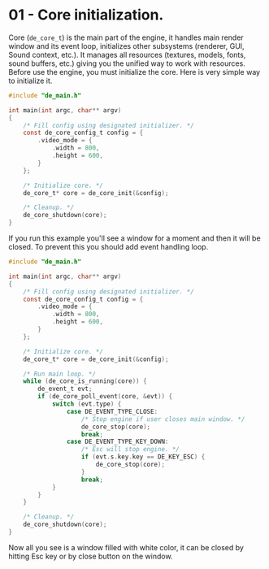 # 01 - Core initialization.

Core (`de_core_t`) is the main part of the engine, it handles main render window and its event loop, initializes other subsystems (renderer, GUI, Sound context, etc.). It manages all resources (textures, models, fonts, sound buffers, etc.) giving you the unified way to work with resources. Before use the engine, you must initialize the core. Here is very simple way to initialize it.

```c
#include "de_main.h"

int main(int argc, char** argv)
{
	/* Fill config using designated initializer. */
	const de_core_config_t config = {
		.video_mode = {
			.width = 800,
			.height = 600,
		}
	};

	/* Initialize core. */
	de_core_t* core = de_core_init(&config);

	/* Cleanup. */
	de_core_shutdown(core);
}
```

If you run this example you'll see a window for a moment and then it will be closed. To prevent this you should add event handling loop.

```c
#include "de_main.h"

int main(int argc, char** argv)
{
	/* Fill config using designated initializer. */
	const de_core_config_t config = {
		.video_mode = {
			.width = 800,
			.height = 600,
		}
	};

	/* Initialize core. */
	de_core_t* core = de_core_init(&config);

	/* Run main loop. */
	while (de_core_is_running(core)) {
		de_event_t evt;
		if (de_core_poll_event(core, &evt)) {
			switch (evt.type) {
				case DE_EVENT_TYPE_CLOSE:
					/* Stop engine if user closes main window. */
					de_core_stop(core);
					break;
				case DE_EVENT_TYPE_KEY_DOWN:
					/* Esc will stop engine. */
					if (evt.s.key.key == DE_KEY_ESC) {
						de_core_stop(core);
					}
					break;
			}
		}
	}

	/* Cleanup. */
	de_core_shutdown(core);
}
```

Now all you see is a window filled with white color, it can be closed by hitting Esc key or by close button on the window. 